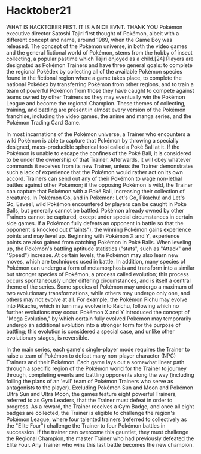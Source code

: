 # Hacktober21
WHAT IS HACKTOBER FEST. IT IS A NICE EVNT.
THANK YOU
Pokémon executive director Satoshi Tajiri first thought of Pokémon, albeit with a different concept and name, around 1989, when the Game Boy was released. The concept of the Pokémon universe, in both the video games and the general fictional world of Pokémon, stems from the hobby of insect collecting, a popular pastime which Tajiri enjoyed as a child.[24] Players are designated as Pokémon Trainers and have three general goals: to complete the regional Pokédex by collecting all of the available Pokémon species found in the fictional region where a game takes place, to complete the national Pokédex by transferring Pokémon from other regions, and to train a team of powerful Pokémon from those they have caught to compete against teams owned by other Trainers so they may eventually win the Pokémon League and become the regional Champion. These themes of collecting, training, and battling are present in almost every version of the Pokémon franchise, including the video games, the anime and manga series, and the Pokémon Trading Card Game.

In most incarnations of the Pokémon universe, a Trainer who encounters a wild Pokémon is able to capture that Pokémon by throwing a specially designed, mass-producible spherical tool called a Poké Ball at it. If the Pokémon is unable to escape the confines of the Poké Ball, it is considered to be under the ownership of that Trainer. Afterwards, it will obey whatever commands it receives from its new Trainer, unless the Trainer demonstrates such a lack of experience that the Pokémon would rather act on its own accord. Trainers can send out any of their Pokémon to wage non-lethal battles against other Pokémon; if the opposing Pokémon is wild, the Trainer can capture that Pokémon with a Poké Ball, increasing their collection of creatures. In Pokémon Go, and in Pokémon: Let's Go, Pikachu! and Let's Go, Eevee!, wild Pokémon encountered by players can be caught in Poké Balls, but generally cannot be battled. Pokémon already owned by other Trainers cannot be captured, except under special circumstances in certain side games. If a Pokémon fully defeats an opponent in battle so that the opponent is knocked out ("faints"), the winning Pokémon gains experience points and may level up. Beginning with Pokémon X and Y, experience points are also gained from catching Pokémon in Poké Balls. When leveling up, the Pokémon's battling aptitude statistics ("stats", such as "Attack" and "Speed") increase. At certain levels, the Pokémon may also learn new moves, which are techniques used in battle. In addition, many species of Pokémon can undergo a form of metamorphosis and transform into a similar but stronger species of Pokémon, a process called evolution; this process occurs spontaneously under differing circumstances, and is itself a central theme of the series. Some species of Pokémon may undergo a maximum of two evolutionary transformations, while others may undergo only one, and others may not evolve at all. For example, the Pokémon Pichu may evolve into Pikachu, which in turn may evolve into Raichu, following which no further evolutions may occur. Pokémon X and Y introduced the concept of "Mega Evolution," by which certain fully evolved Pokémon may temporarily undergo an additional evolution into a stronger form for the purpose of battling; this evolution is considered a special case, and unlike other evolutionary stages, is reversible.

In the main series, each game's single-player mode requires the Trainer to raise a team of Pokémon to defeat many non-player character (NPC) Trainers and their Pokémon. Each game lays out a somewhat linear path through a specific region of the Pokémon world for the Trainer to journey through, completing events and battling opponents along the way (including foiling the plans of an 'evil' team of Pokémon Trainers who serve as antagonists to the player). Excluding Pokémon Sun and Moon and Pokémon Ultra Sun and Ultra Moon, the games feature eight powerful Trainers, referred to as Gym Leaders, that the Trainer must defeat in order to progress. As a reward, the Trainer receives a Gym Badge, and once all eight badges are collected, the Trainer is eligible to challenge the region's Pokémon League, where four talented trainers (referred to collectively as the "Elite Four") challenge the Trainer to four Pokémon battles in succession. If the trainer can overcome this gauntlet, they must challenge the Regional Champion, the master Trainer who had previously defeated the Elite Four. Any Trainer who wins this last battle becomes the new champion.
